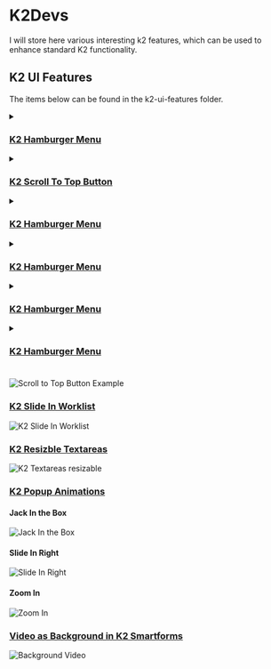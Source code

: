 # K2Devs
I will store here various interesting k2 features, which can be used to enhance standard K2 functionality.

## K2 UI Features
The items below can be found in the k2-ui-features folder.

<details><summary><h3><a href="https://dudelisdev.com/2019/02/hamburger-menu-tabs.html" rel="nofollow">K2 Hamburger Menu</a></h3></summary>

<img src="https://dudelisdev.com/wp-content/uploads/2019/02/Hamburger-Menu_example-2.png" alt="Hamburger Menu example" style="max-width:100%;">
</details>

<details><summary><h3><a href="https://dudelisdev.com/2018/11/scroll-top-button.html" rel="nofollow">K2 Scroll To Top Button</a></h3></summary>

<img src="https://dudelisdev.com/wp-content/uploads/2018/11/Scroll-to-top-button.gif" alt="Scroll to Top Button Example" style="max-width:100%;">
</details>

<details><summary><h3><a href="https://dudelisdev.com/2019/02/hamburger-menu-tabs.html" rel="nofollow">K2 Hamburger Menu</a></h3></summary>

<img src="https://dudelisdev.com/wp-content/uploads/2019/02/Hamburger-Menu_example-2.png" alt="Hamburger Menu example" style="max-width:100%;">
</details>

<details><summary><h3><a href="https://dudelisdev.com/2019/02/hamburger-menu-tabs.html" rel="nofollow">K2 Hamburger Menu</a></h3></summary>

<img src="https://dudelisdev.com/wp-content/uploads/2019/02/Hamburger-Menu_example-2.png" alt="Hamburger Menu example" style="max-width:100%;">
</details>

<details><summary><h3><a href="https://dudelisdev.com/2019/02/hamburger-menu-tabs.html" rel="nofollow">K2 Hamburger Menu</a></h3></summary>

<img src="https://dudelisdev.com/wp-content/uploads/2019/02/Hamburger-Menu_example-2.png" alt="Hamburger Menu example" style="max-width:100%;">
</details>

<details><summary><h3><a href="https://dudelisdev.com/2019/02/hamburger-menu-tabs.html" rel="nofollow">K2 Hamburger Menu</a></h3></summary>

<img src="https://dudelisdev.com/wp-content/uploads/2019/02/Hamburger-Menu_example-2.png" alt="Hamburger Menu example" style="max-width:100%;">
</details>

### [](https://dudelisdev.com/2018/11/scroll-top-button.html)
![Scroll to Top Button Example](https://dudelisdev.com/wp-content/uploads/2018/11/Scroll-to-top-button.gif)

### [K2 Slide In Worklist](https://dudelisdev.com/2019/02/k2-slide-worklist.html)
![K2 Slide In Worklist](https://dudelisdev.com/wp-content/uploads/2019/02/K2-slide-in-worklist.gif)

### [K2 Resizble Textareas](https://dudelisdev.com/2019/03/k2-smartforms-how-to-make-textarea.html)
![K2 Textareas resizable](https://dudelisdev.com/wp-content/uploads/2019/03/textarea-resizable.gif)

### [K2 Popup Animations](https://dudelisdev.com/2019/03/popup-animations-k2.html)
#### Jack In the Box
![Jack In the Box](https://dudelisdev.com/wp-content/uploads/2019/03/CSS-Animation-jackInTheBox.gif)
#### Slide In Right
![Slide In Right](https://dudelisdev.com/wp-content/uploads/2019/03/CSS-SlideInRightFadeOut.gif)
#### Zoom In
![Zoom In](https://dudelisdev.com/wp-content/uploads/2019/03/CSS-SubViewZoomIn.gif)

### [Video as Background in K2 Smartforms](https://dudelisdev.com/2019/04/video-background-k2.html)
![Background Video](https://github.com/dudelis/K2Devs/raw/master/k2-ui-features/k2-video-background/video-background-result.gif)
